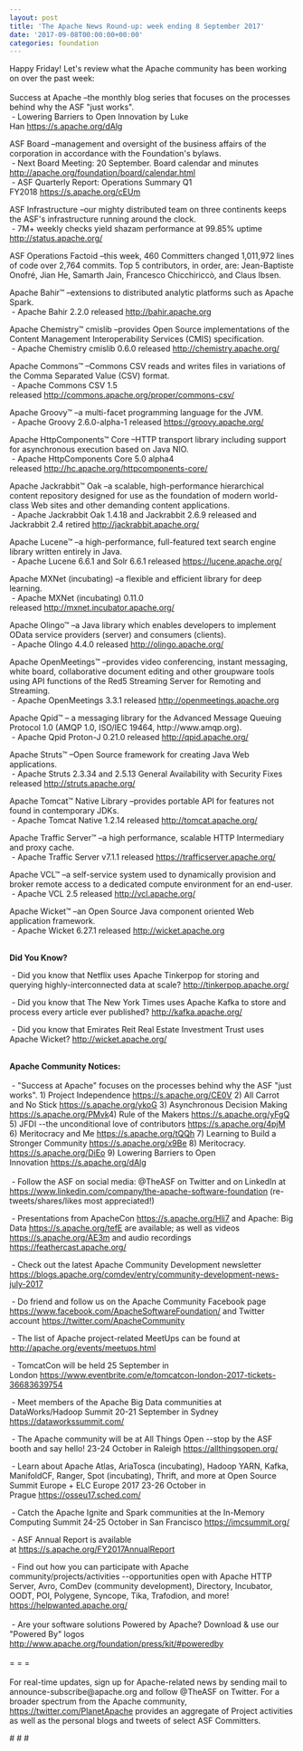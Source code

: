 ```yaml
---
layout: post
title: 'The Apache News Round-up: week ending 8 September 2017'
date: '2017-09-08T00:00:00+00:00'
categories: foundation
---
```

<div>Happy Friday! Let's review what the Apache community has been working on over the past week:</div> 
  <div><br /></div> 
  <div>Success at Apache –the monthly blog series that&nbsp;focuses on the processes behind why the ASF &quot;just works&quot;.<br />&nbsp;- Lowering Barriers to Open Innovation by Luke Han&nbsp;<a href="https://s.apache.org/dAlg">https://s.apache.org/dAlg</a></div> 
  <p>ASF Board –management and oversight of the business affairs of the corporation in accordance with the Foundation's bylaws.<br />&nbsp;- Next Board Meeting: 20 September. Board calendar and minutes <a href="http://apache.org/foundation/board/calendar.html">http://apache.org/foundation/board/calendar.html</a><br />&nbsp;- ASF Quarterly Report: Operations Summary Q1 FY2018&nbsp;<a href="https://s.apache.org/cEUm">https://s.apache.org/cEUm</a></p> 
  <p>ASF Infrastructure –our mighty distributed team on three continents keeps the ASF's infrastructure running around the clock.<br />&nbsp;- 7M+ weekly checks yield shazam performance at 99.85% uptime <a href="http://status.apache.org/">http://status.apache.org/</a></p> 
  <p>ASF Operations Factoid&nbsp;–this week, 460 Committers changed 1,011,972 lines of code over 2,764 commits. Top 5 contributors, in order, are: Jean-Baptiste Onofré, Jian He, Samarth Jain, Francesco Chicchiriccò, and Claus Ibsen.</p> 
  <div> 
    <p>Apache Bahir™ –extensions to distributed analytic platforms such as Apache Spark.<br />&nbsp;- Apache Bahir 2.2.0 released <a href="http://bahir.apache.org">http://bahir.apache.org</a></p> 
    <p>Apache Chemistry™ cmislib –provides Open Source implementations of the Content Management Interoperability Services (CMIS) specification.<br />&nbsp;- Apache Chemistry cmislib 0.6.0 released&nbsp;<a href="http://chemistry.apache.org/">http://chemistry.apache.org/</a></p> 
    <p>Apache Commons™ –Commons CSV reads and writes files in variations of the Comma Separated Value (CSV) format.<br />&nbsp;- Apache Commons CSV 1.5 released<span style="white-space: pre;"> <a href="http://commons.apache.org/proper/commons-csv/">http://commons.apache.org/proper/commons-csv/</a></span></p> 
    <p>Apache Groovy™ –a multi-facet programming language for the JVM.<br />&nbsp;- Apache Groovy 2.6.0-alpha-1 released <a href="https://groovy.apache.org/">https://groovy.apache.org/</a></p> 
    <p>Apache HttpComponents™ Core –HTTP transport library including support for asynchronous execution based on Java NIO.<br />&nbsp;- Apache HttpComponents Core 5.0 alpha4 released&nbsp;<a href="http://hc.apache.org/httpcomponents-core/">http://hc.apache.org/httpcomponents-core/</a></p> 
    <p>Apache Jackrabbit™ Oak –a scalable, high-performance hierarchical content repository designed for use as the foundation of modern world-class Web sites and other demanding content applications.<br />&nbsp;- Apache Jackrabbit Oak 1.4.18 and Jackrabbit 2.6.9 released and Jackrabbit 2.4 retired&nbsp;<a href="http://jackrabbit.apache.org/">http://jackrabbit.apache.org/</a></p> 
    <p>Apache Lucene™ –a high-performance, full-featured text search engine library written entirely in Java.<br />&nbsp;- Apache Lucene 6.6.1 and Solr 6.6.1 released&nbsp;<a href="https://lucene.apache.org/">https://lucene.apache.org/</a></p> 
    <p>Apache MXNet (incubating)&nbsp;–a flexible and efficient library for deep learning.<br />&nbsp;- Apache MXNet (incubating) 0.11.0 released&nbsp;<a href="http://mxnet.incubator.apache.org/">http://mxnet.incubator.apache.org/</a></p> 
    <p>Apache Olingo™ –a Java library which enables developers to implement OData service providers (server) and consumers (clients).<br />&nbsp;- Apache Olingo 4.4.0 released&nbsp;<a href="http://olingo.apache.org/">http://olingo.apache.org/</a></p> 
    <p>Apache OpenMeetings™ –provides video conferencing, instant messaging, white board, collaborative document editing and other groupware tools using API functions of the Red5 Streaming Server for Remoting and Streaming.<br />&nbsp;- Apache OpenMeetings 3.3.1 released&nbsp;<a href="http://openmeetings.apache.org">http://openmeetings.apache.org</a></p> 
    <p>Apache Qpid™ – a messaging library for the Advanced Message Queuing Protocol 1.0 (AMQP 1.0, ISO/IEC 19464, http://www.amqp.org).<br />&nbsp;-&nbsp;Apache Qpid Proton-J 0.21.0 released&nbsp;<a href="http://qpid.apache.org/">http://qpid.apache.org/</a></p> 
    <p>Apache Struts™ –Open Source framework for creating Java Web applications.<br />&nbsp;- Apache Struts 2.3.34 and 2.5.13 General Availability with Security Fixes released <a href="http://struts.apache.org/">http://struts.apache.org/</a> </p> 
  </div> 
  <div> 
    <p>Apache Tomcat™ Native Library –provides portable API for features not found in contemporary JDKs.<br />&nbsp;- Apache Tomcat Native 1.2.14 released <a href="http://tomcat.apache.org/">http://tomcat.apache.org/</a></p> 
    <p>Apache Traffic Server™ –a high performance, scalable HTTP Intermediary and proxy cache.<br />&nbsp;- Apache Traffic Server v7.1.1 released&nbsp;<a href="https://trafficserver.apache.org/">https://trafficserver.apache.org/</a></p> 
  </div> 
  <div> 
    <p>Apache VCL™ –a self-service system used to dynamically provision and broker remote access to a dedicated compute environment for an end-user.<br />&nbsp;- Apache VCL 2.5 released&nbsp;<a href="http://vcl.apache.org/">http://vcl.apache.org/</a></p> 
    <p>Apache Wicket™ –an Open Source Java component oriented Web application framework.<br />&nbsp;- Apache Wicket 6.27.1 released&nbsp;<a href="http://wicket.apache.org">http://wicket.apache.org</a></p> 
    <div><br /></div> 
  </div> 
  <div><strong>Did You Know?</strong></div> 
  <div> 
    <p>&nbsp;- Did you know that Netflix uses Apache Tinkerpop for storing and querying highly-interconnected data at scale?&nbsp;<a href="http://tinkerpop.apache.org/">http://tinkerpop.apache.org/</a></p> 
    <p><a href="https://projects.apache.org/committees.html?date"></a>&nbsp;- Did you know that The New York Times uses Apache Kafka to store and process every article ever published?&nbsp;<a href="http://kafka.apache.org/">http://kafka.apache.org/</a></p> 
    <p><a href="https://jaxenter.com/jax-magazine"></a>&nbsp;- Did you know that Emirates Reit Real Estate Investment Trust uses Apache Wicket?&nbsp;<a href="http://wicket.apache.org/">http://wicket.apache.org/</a></p> 
  </div> 
  <div><br /></div> 
  <div><strong>Apache Community Notices:</strong></div> 
  <div><br /></div> 
  <div>&nbsp;- &quot;Success at Apache&quot; focuses on the processes behind why the ASF &quot;just works&quot;. 1) Project Independence <a href="https://s.apache.org/CE0V">https://s.apache.org/CE0V</a> 2) All Carrot and No Stick <a href="https://s.apache.org/ykoG">https://s.apache.org/ykoG</a> 3) Asynchronous Decision Making <a href="https://s.apache.org/PMvk%20">https://s.apache.org/PMvk</a>4) Rule of the Makers <a href="https://s.apache.org/yFgQ">https://s.apache.org/yFgQ</a> 5) JFDI --the unconditional love of contributors <a href="https://s.apache.org/4pjM">https://s.apache.org/4pjM</a> 6) Meritocracy and Me <a href="https://s.apache.org/tQQh">https://s.apache.org/tQQh</a> 7) Learning to Build a Stronger Community <a href="https://s.apache.org/x9Be">https://s.apache.org/x9Be</a>&nbsp;8) Meritocracy. <a href="https://s.apache.org/DiEo">https://s.apache.org/DiEo</a>&nbsp;9) Lowering Barriers to Open Innovation&nbsp;<a href="https://s.apache.org/dAlg">https://s.apache.org/dAlg</a></div> 
  <div><br /></div> 
  <div>&nbsp;- Follow the ASF on social media: @TheASF on Twitter and on LinkedIn at <a href="https://www.linkedin.com/company/the-apache-software-foundation">https://www.linkedin.com/company/the-apache-software-foundation</a> (re-tweets/shares/likes most appreciated!)</div> 
  <div> 
    <p>&nbsp;- Presentations from ApacheCon <a href="https://s.apache.org/Hli7">https://s.apache.org/Hli7</a> and Apache: Big Data <a href="https://s.apache.org/tefE">https://s.apache.org/tefE</a> are available; as well as videos <a href="https://s.apache.org/AE3m">https://s.apache.org/AE3m</a> and audio recordings <a href="https://feathercast.apache.org/">https://feathercast.apache.org/</a></p> 
    <p><a href="https://feathercast.apache.org/"></a>&nbsp;- Check out the latest Apache Community Development newsletter <a href="https://blogs.apache.org/comdev/entry/community-development-news-july-2017">https://blogs.apache.org/comdev/entry/community-development-news-july-2017</a></p> 
  </div> 
  <div>&nbsp;- Do friend and follow us on the Apache Community Facebook page <a href="https://www.facebook.com/ApacheSoftwareFoundation/">https://www.facebook.com/ApacheSoftwareFoundation/</a> and Twitter account <a href="https://twitter.com/ApacheCommunity">https://twitter.com/ApacheCommunity</a></div> 
  <div> 
    <p>&nbsp;- The list of Apache project-related MeetUps can be found at <a href="https://twitter.com/ApacheCommunity">http://apache.org/events/meetups.html</a></p> 
    <p>&nbsp;- TomcatCon will be held 25 September in London&nbsp;<a href="https://www.eventbrite.com/e/tomcatcon-london-2017-tickets-36683639754">https://www.eventbrite.com/e/tomcatcon-london-2017-tickets-36683639754</a></p> 
  </div> 
  <div> 
    <p>&nbsp;- Meet members of the Apache Big Data communities at DataWorks/Hadoop Summit 20-21 September in Sydney <a href="https://dataworkssummit.com/">https://dataworkssummit.com/</a></p> 
  </div> 
  <div> 
    <p>&nbsp;- The Apache community will be at All Things Open --stop by the ASF booth and say hello! 23-24 October in Raleigh&nbsp;<a href="https://allthingsopen.org/">https://allthingsopen.org/</a></p> 
    <p>&nbsp;- Learn about Apache Atlas, AriaTosca (incubating), Hadoop YARN, Kafka, ManifoldCF, Ranger, Spot (incubating), Thrift, and more at Open Source Summit Europe + ELC Europe 2017 23-26 October in Prague&nbsp;<a href="https://osseu17.sched.com/">https://osseu17.sched.com/</a></p> 
    <p>&nbsp;- Catch the Apache Ignite and Spark communities at the In-Memory Computing Summit 24-25 October in San Francisco <a href="https://imcsummit.org/">https://imcsummit.org/</a></p> 
    <p>&nbsp;- ASF Annual Report is available at&nbsp;<a href="https://s.apache.org/FY2017AnnualReport">https://s.apache.org/FY2017AnnualReport</a></p> 
  </div> 
  <div>&nbsp;- Find out how you can participate with Apache community/projects/activities --opportunities open with Apache HTTP Server, Avro, ComDev (community development), Directory, Incubator, OODT, POI, Polygene, Syncope, Tika, Trafodion, and more! <a href="https://helpwanted.apache.org/">https://helpwanted.apache.org/</a></div> 
  <div><br /></div> 
  <div>&nbsp;- Are your software solutions Powered by Apache? Download &amp; use our &quot;Powered By&quot; logos <a href="http://www.apache.org/foundation/press/kit/#poweredby">http://www.apache.org/foundation/press/kit/#poweredby</a></div> 
  <div><br /></div> 
  <div>= = =</div> 
  <div><br /></div> 
  <div>For real-time updates, sign up for Apache-related news by sending mail to announce-subscribe@apache.org and follow @TheASF on Twitter. For a broader spectrum from the Apache community, <a href="https://twitter.com/PlanetApache">https://twitter.com/PlanetApache</a> provides an aggregate of Project activities as well as the personal blogs and tweets of select ASF Committers.</div> 
  <p># # #</p>
